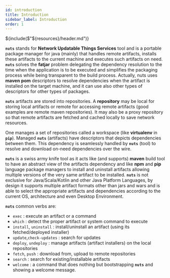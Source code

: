 ```yaml
---
id: introduction
title: Introduction
sidebar_label: Introduction
order: 1
---
```


${include($"${resources}/header.md")}

**```nuts```** stands for **Network Updatable Things Services** tool and is a portable package manager for java (mainly) that handles remote artifacts, installs these artifacts to the current machine and executes such artifacts on need.
**```nuts```** solves the **fatjar** problem delegating the dependency resolution to the time when the application is to be executed and
simplifies the packaging process while being transparent to the build process. Actually, nuts uses **maven** **pom** descriptors to resolve
dependencies when the artifact is installed on the target machine, and it can use also other types of descriptors for other types of packages.

**```nuts```** artifacts are  stored  into repositories. A  **repository**  may be local for  storing local artifacts or remote for accessing remote artifacts (good examples  are  remote maven  repositories). It may also be a proxy repository so that remote artifacts are fetched and cached locally to save network resources.

One manages a set of repositories called a  workspace (like **virtualenv** in **```pip```**). Managed **```nuts```**  (artifacts)  have descriptors that depicts dependencies between them. This dependency is seamlessly handled by  **```nuts```**  (tool) to resolve and download on-need dependencies over the wire.

**```nuts```** is a swiss army knife tool as it acts like (and supports) **maven** build tool to have an abstract view of the artifacts
dependency and like  **npm** and **pip** language package managers to  install and uninstall artifacts allowing multiple versions of the very
same artifact to  be installed. **```nuts```** is not exclusive for Java/Scala/Kotlin and other Java Platform Languages, by design it supports
multiple artifact formats other than jars and wars and is able to select the appropriate artifacts and dependencies according to the current OS, architecture and even Desktop Environment.



**```nuts```** common verbs are:

+ ```exec```               : execute an artifact or a command
+ ```which```              : detect the proper artifact or system command to execute
+ ```install```, ```uninstall``` : install/uninstall an artifact (using its fetched/deployed installer)
+ ```update```,```check-updates```  : search for updates
+ ```deploy```, ```undeploy```   : manage artifacts (artifact installers) on the local repositories
+ ```fetch```, ```push```        : download from, upload to remote repositories
+ ```search```             : search for existing/installable artifacts
+ ```welcome```            : a command that does nothing but bootstrapping **```nuts```** and showing a welcome message.

